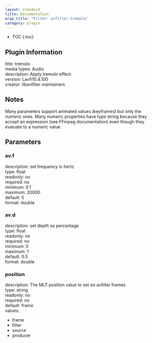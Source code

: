 ```yaml
---
layout: standard
title: Documentation
wrap_title: "Filter: avfilter.tremolo"
category: plugin
---
```

* TOC
{:toc}

## Plugin Information

title: tremolo  
media types:
Audio  
description: Apply tremolo effect.  
version: Lavfi10.4.100  
creator: libavfilter maintainers  

## Notes

Many parameters support animated values (keyframes) but only the numeric ones. Many numeric properties have type string because they accept an expression (see FFmpeg documentation) even though they evaluate to a numeric value.

## Parameters

### av.f

  
description:
set frequency in hertz  
type: float  
readonly: no  
required: no  
minimum: 0.1  
maximum: 20000  
default: 5  
format: double  

### av.d

  
description:
set depth as percentage  
type: float  
readonly: no  
required: no  
minimum: 0  
maximum: 1  
default: 0.5  
format: double  

### position

  
description:
The MLT position value to set on avfilter frames  
type: string  
readonly: no  
required: no  
default: frame  
values:  

* frame
* filter
* source
* producer


